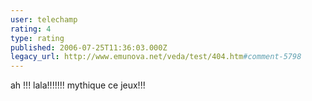 ```yaml
---
user: telechamp
rating: 4
type: rating
published: 2006-07-25T11:36:03.000Z
legacy_url: http://www.emunova.net/veda/test/404.htm#comment-5798
---
```

ah !!! lala!!!!!!!
mythique ce jeux!!!